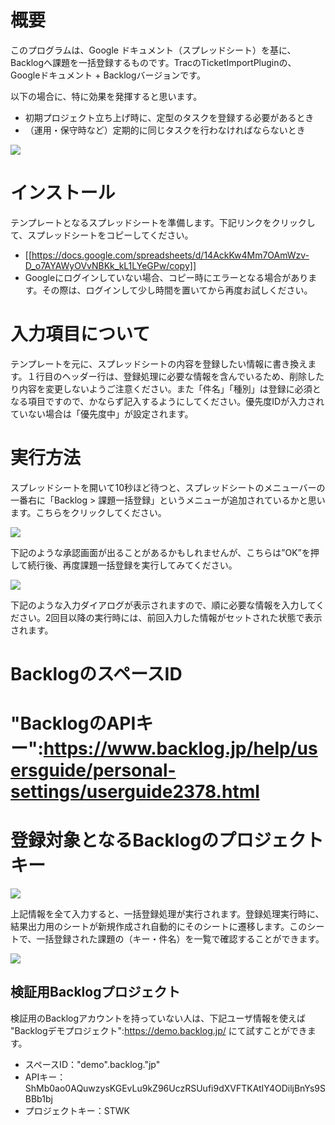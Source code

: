 # 概要

このプログラムは、Google ドキュメント（スプレッドシート）を基に、Backlogへ課題を一括登録するものです。TracのTicketImportPluginの、Googleドキュメント + Backlogバージョンです。

以下の場合に、特に効果を発揮すると思います。
* 初期プロジェクト立ち上げ時に、定型のタスクを登録する必要があるとき
* （運用・保守時など）定期的に同じタスクを行わなければならないとき

![](https://cacoo.com/diagrams/jv257uekYrdc9Uep-169AF.png)



# インストール

テンプレートとなるスプレッドシートを準備します。下記リンクをクリックして、スプレッドシートをコピーしてください。
* [[https://docs.google.com/spreadsheets/d/14AckKw4Mm7OAmWzv-D_o7AYAWyOVvNBKk_kL1LYeGPw/copy]]
* Googleにログインしていない場合、コピー時にエラーとなる場合があります。その際は、ログインして少し時間を置いてから再度お試しください。

# 入力項目について

テンプレートを元に、スプレッドシートの内容を登録したい情報に書き換えます。１行目のヘッダー行は、登録処理に必要な情報を含んでいるため、削除したり内容を変更しないようご注意ください。また「件名」「種別」は登録に必須となる項目ですので、かならず記入するようにしてください。優先度IDが入力されていない場合は「優先度中」が設定されます。

# 実行方法

スプレッドシートを開いて10秒ほど待つと、スプレッドシートのメニューバーの一番右に「Backlog > 課題一括登録」というメニューが追加されているかと思います。こちらをクリックしてください。

![](https://cacoo.com/diagrams/jv257uekYrdc9Uep-61A88.png)

下記のような承認画面が出ることがあるかもしれませんが、こちらは”OK”を押して続行後、再度課題一括登録を実行してみてください。

![](https://cacoo.com/diagrams/jv257uekYrdc9Uep-D9EC2.png)

下記のような入力ダイアログが表示されますので、順に必要な情報を入力してください。2回目以降の実行時には、前回入力した情報がセットされた状態で表示されます。
# BacklogのスペースID
# "BacklogのAPIキー":https://www.backlog.jp/help/usersguide/personal-settings/userguide2378.html
# 登録対象となるBacklogのプロジェクトキー

![](https://cacoo.com/diagrams/jv257uekYrdc9Uep-3B5EF.png)

上記情報を全て入力すると、一括登録処理が実行されます。登録処理実行時に、結果出力用のシートが新規作成され自動的にそのシートに遷移します。このシートで、一括登録された課題の（キー・件名）を一覧で確認することができます。

![](https://cacoo.com/diagrams/jv257uekYrdc9Uep-5C111.png)



## 検証用Backlogプロジェクト

検証用のBacklogアカウントを持っていない人は、下記ユーザ情報を使えば "Backlogデモプロジェクト":https://demo.backlog.jp/ にて試すことができます。

* スペースID："demo".backlog."jp"
* APIキー：ShMb0ao0AQuwzysKGEvLu9kZ96UczRSUufi9dXVFTKAtIY4ODiljBnYs9SBBb1bj
* プロジェクトキー：STWK